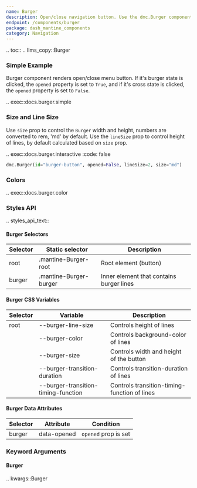 ```yaml
---
name: Burger
description: Open/close navigation button. Use the dmc.Burger component to toggle navigation menus.
endpoint: /components/burger
package: dash_mantine_components
category: Navigation
---
```


.. toc::
.. llms_copy::Burger

### Simple Example

Burger component renders open/close menu button. If it's burger state is clicked, the `opened` property is set to `True`,
and if it's cross state is clicked, the `opened` property is set to `False`.

.. exec::docs.burger.simple

### Size and Line Size

Use `size` prop to control the `Burger` width and height, numbers are converted to rem, 'md' by default.
Use the `lineSize` prop to control height of lines, by default calculated based on `size` prop.  

.. exec::docs.burger.interactive
    :code: false

```python
dmc.Burger(id="burger-button", opened=False, lineSize=2, size="md")
```

### Colors

.. exec::docs.burger.color

### Styles API

.. styles_api_text::

#### Burger Selectors

| Selector | Static selector         | Description                           |
|----------|--------------------------|---------------------------------------|
| root     | .mantine-Burger-root     | Root element (button)                 |
| burger   | .mantine-Burger-burger   | Inner element that contains burger lines |

#### Burger CSS Variables

| Selector | Variable                            | Description                                |
|----------|-------------------------------------|--------------------------------------------|
| root     | --burger-line-size                  | Controls height of lines                   |
|          | --burger-color                      | Controls background-color of lines         |
|          | --burger-size                       | Controls width and height of the button    |
|          | --burger-transition-duration        | Controls transition-duration of lines      |
|          | --burger-transition-timing-function | Controls transition-timing-function of lines |

#### Burger Data Attributes

| Selector | Attribute    | Condition          |
|----------|--------------|--------------------|
| burger   | data-opened  | `opened` prop is set |

### Keyword Arguments

#### Burger

.. kwargs::Burger
